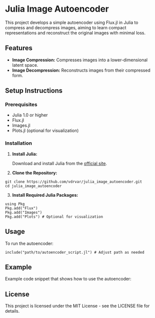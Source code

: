 # Julia Image Autoencoder

This project develops a simple autoencoder using Flux.jl in Julia to compress and decompress images, aiming to learn compact representations and reconstruct the original images with minimal loss.

## Features
- **Image Compression:** Compresses images into a lower-dimensional latent space.
- **Image Decompression:** Reconstructs images from their compressed form.

## Setup Instructions

### Prerequisites
- Julia 1.0 or higher
- Flux.jl
- Images.jl
- Plots.jl (optional for visualization)

### Installation

1. **Install Julia:**

   Download and install Julia from the [official site](https://julialang.org/downloads/).


3. **Clone the Repository:**
```
git clone https://github.com/vdrvar/julia_image_autoencoder.git
cd julia_image_autoencoder
```

3. **Install Required Julia Packages:**
```
using Pkg
Pkg.add("Flux")
Pkg.add("Images")
Pkg.add("Plots") # Optional for visualization
```

## Usage
To run the autoencoder:
```
include("path/to/autoencoder_script.jl") # Adjust path as needed
```

## Example
Example code snippet that shows how to use the autoencoder:


## License
This project is licensed under the MIT License - see the LICENSE file for details.



